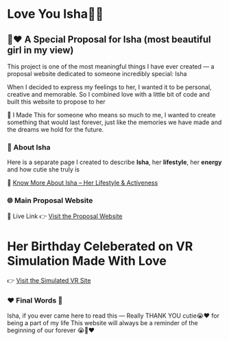 # Love You Isha🥺💕 

## 💍❤️ A Special Proposal for Isha (most beautiful girl in my view)
This project is one of the most meaningful things I have ever created — a proposal website dedicated to someone incredibly special: Isha

When I decided to express my feelings to her, I wanted it to be personal, creative and memorable. So I combined love with a little bit of code and built this website to propose to her

🌸 I Made This for someone who means so much to me, I wanted to create something that would last forever, just like the memories we have made and the dreams we hold for the future.


### 🌟 About Isha
Here is a separate page I created to describe **Isha**, her **lifestyle**, her **energy** and how cutie she truly is

🔗 [Know More About Isha – Her Lifestyle & Activeness](https://ishaa1.github.io/about/)


### 🌐 Main Proposal Website
📍 Live Link
👉 [Visit the Proposal Website](https://ishaa1.github.io)

# Her Birthday Celeberated on VR Simulation Made With Love
👉 [Visit the Simulated VR Site](https://www.spatial.io/s/Isha-Birthday-63b568261e4f630001d22b8d?share=7321889790515399469)

### ❤️ Final Words 💬
Isha, if you ever came here to read this — Really THANK YOU cutie😭❤️ for being a part of my life 
This website will always be a reminder of the beginning of our forever 😭🥺❤️

